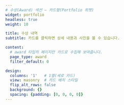 ```yaml
---
# 수상(Award) 섹션 — 카드형(Portfolio 위젯)
widget: portfolio
headless: true
weight: 10

title: 수상 내역
subtitle: 카드를 클릭하면 상세 내용과 사진을 볼 수 있습니다.

content:
  # award 타입의 페이지만 카드로 수집해 보여줍니다.
  page_type: award
  filter_default: 0

design:
  columns: '1'   # 1열(세로 카드)
  view: masonry  # 카드 배치 스타일
  flip_alt_rows: false
  background: {}
  spacing: {padding: [0, 0, 0, 0]}
---
```


